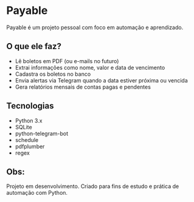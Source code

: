 # Payable

Payable é um projeto pessoal com foco em automação e aprendizado.

## O que ele faz?

- Lê boletos em PDF (ou e-mails no futuro)
- Extrai informações como nome, valor e data de vencimento
- Cadastra os boletos no banco
- Envia alertas via Telegram quando a data estiver próxima ou vencida
- Gera relatórios mensais de contas pagas e pendentes

## Tecnologias

- Python 3.x
- SQLite
- python-telegram-bot
- schedule
- pdfplumber
- regex

## Obs:

Projeto em desenvolvimento. Criado para fins de estudo e prática de automação com Python.
